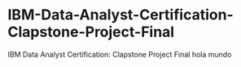 # IBM-Data-Analyst-Certification-Clapstone-Project-Final
IBM Data Analyst Certification: Clapstone Project Final
hola mundo
